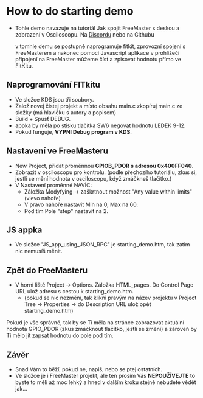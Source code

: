 # How to do starting demo
- Tohle demo navazuje na tutoriál Jak spojit FreeMaster s deskou a zobrazení v Osciloscopu. Na [Discordu](https://discord.com/channels/461541385204400138/1032942392833212456/1050891266159824976) nebo na Githubu

     v tomhle demu se postupně naprogramuje fitkit, zprovozní spojení s FreeMasterem a nakonec pomocí Javascript aplikace v prohlížeči připojení na FreeMaster můžeme číst a zpisovat hodnotu přímo ve FitKitu.

## Naprogramování FITkitu
- Ve složce KDS jsou tři soubory. 
- Založ novej čistej projekt a místo obsahu main.c zkopíruj main.c ze složky (má hlavičku s autory a popisem)
- Build + Spusť DEBUG.
- appka by měla po stisku tlačítka SW6 negovat hodnotu LEDEK 9-12.
- Pokud funguje, **VYPNI Debug program v KDS**.

## Nastavení ve FreeMasteru
- New Project, přidat proměnnou **GPIOB_PDOR s adresou 0x400FF040**.
- Zobrazit v osciloscopu pro kontrolu. (podle přechozího tutoriálu, zkus si, jestli se mění hodnota v osciloscopu, když zmáčkneš tlačítko.) 
- V Nastavení proměnné NAVÍC: 
	- Záložka Modyfying -> zaškrtnout možnost "Any value within limits" (vlevo nahoře)
	- V pravo nahoře nastavit Min na 0, Max na 60.
	- Pod tím Pole "step" nastavit na 2.

## JS appka
- Ve složce "JS_app_using_JSON_RPC" je starting_demo.htm, tak zatím nic nemusíš měnit.

## Zpět do FreeMasteru
- V horní liště Project -> Options. Záložka HTML_pages. Do Control Page URL ulož adresu s cestou k starting_demo.htm.
	- (pokud se nic nezmění, tak klikni pravým na název projektu v Project Tree -> Properties -> do Description URL ulož opět starting_demo.htm) 

Pokud je vše správně, tak by se Ti měla na stránce zobrazovat aktuální hodnota GPIO_PDOR (zkus zmáčknout tlačítko, jestli se změní) a zároveň by Ti mělo jít zapsat hodnotu do pole pod tím.

## Závěr
- Snad Vám to běží, pokud ne, napiš, nebo se ptej ostatních.
- Ve složce je i FreeMaster projekt, ale ten prosím Vás **NEPOUŽÍVEJTE** to byste to měli až moc lehký a hned v dalším kroku stejně nebudete vědět jak...






